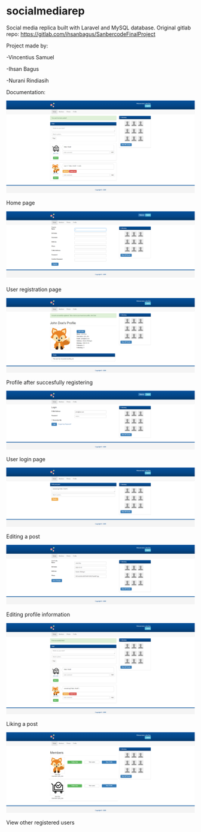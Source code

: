 # socialmediarep
Social media replica built with Laravel and MySQL database.
Original gitlab repo: https://gitlab.com/ihsanbagus/SanbercodeFinalProject

Project made by:

-Vincentius Samuel  

-Ihsan Bagus

-Nurani Rindiasih

Documentation:

![alt text](https://github.com/f1reboywatergrl/socialmediarep/blob/main/documentation/home.png?raw=true)

Home page

![alt text](https://github.com/f1reboywatergrl/socialmediarep/blob/main/documentation/register.PNG?raw=true)

User registration page

![alt text](https://github.com/f1reboywatergrl/socialmediarep/blob/main/documentation/accregistered.png?raw=true)

Profile after succesfully registering

![alt text](https://github.com/f1reboywatergrl/socialmediarep/blob/main/documentation/login.PNG?raw=true)

User login page

![alt text](https://github.com/f1reboywatergrl/socialmediarep/blob/main/documentation/editpost.PNG?raw=true)

Editing a post

![alt text](https://github.com/f1reboywatergrl/socialmediarep/blob/main/documentation/editprofile.PNG?raw=true)

Editing profile information

![alt text](https://github.com/f1reboywatergrl/socialmediarep/blob/main/documentation/like.PNG?raw=true)

Liking a post

![alt text](https://github.com/f1reboywatergrl/socialmediarep/blob/main/documentation/users.PNG?raw=true)

View other registered users
